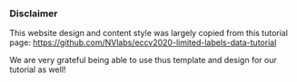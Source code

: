 ### Disclaimer

This website design and content style was largely copied from this tutorial page:
https://github.com/NVlabs/eccv2020-limited-labels-data-tutorial


We are very grateful being able to use thus template and design for our tutorial as well!

